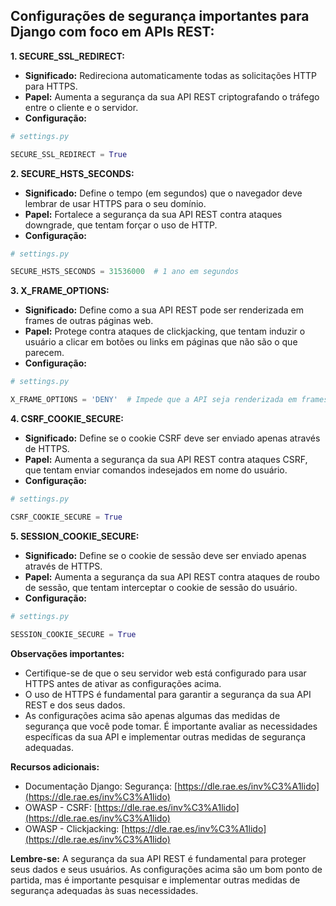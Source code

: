 ## Configurações de segurança importantes para Django com foco em APIs REST:

**1. SECURE_SSL_REDIRECT:**

* **Significado:** Redireciona automaticamente todas as solicitações HTTP para HTTPS.
* **Papel:** Aumenta a segurança da sua API REST criptografando o tráfego entre o cliente e o servidor.
* **Configuração:**

```python
# settings.py

SECURE_SSL_REDIRECT = True
```

**2. SECURE_HSTS_SECONDS:**

* **Significado:** Define o tempo (em segundos) que o navegador deve lembrar de usar HTTPS para o seu domínio.
* **Papel:** Fortalece a segurança da sua API REST contra ataques downgrade, que tentam forçar o uso de HTTP.
* **Configuração:**

```python
# settings.py

SECURE_HSTS_SECONDS = 31536000  # 1 ano em segundos
```

**3. X_FRAME_OPTIONS:**

* **Significado:** Define como a sua API REST pode ser renderizada em frames de outras páginas web.
* **Papel:** Protege contra ataques de clickjacking, que tentam induzir o usuário a clicar em botões ou links em páginas que não são o que parecem.
* **Configuração:**

```python
# settings.py

X_FRAME_OPTIONS = 'DENY'  # Impede que a API seja renderizada em frames
```

**4. CSRF_COOKIE_SECURE:**

* **Significado:** Define se o cookie CSRF deve ser enviado apenas através de HTTPS.
* **Papel:** Aumenta a segurança da sua API REST contra ataques CSRF, que tentam enviar comandos indesejados em nome do usuário.
* **Configuração:**

```python
# settings.py

CSRF_COOKIE_SECURE = True
```

**5. SESSION_COOKIE_SECURE:**

* **Significado:** Define se o cookie de sessão deve ser enviado apenas através de HTTPS.
* **Papel:** Aumenta a segurança da sua API REST contra ataques de roubo de sessão, que tentam interceptar o cookie de sessão do usuário.
* **Configuração:**

```python
# settings.py

SESSION_COOKIE_SECURE = True
```

**Observações importantes:**

* Certifique-se de que o seu servidor web está configurado para usar HTTPS antes de ativar as configurações acima.
* O uso de HTTPS é fundamental para garantir a segurança da sua API REST e dos seus dados.
* As configurações acima são apenas algumas das medidas de segurança que você pode tomar. É importante avaliar as necessidades específicas da sua API e implementar outras medidas de segurança adequadas.

**Recursos adicionais:**

* Documentação Django: Segurança: [https://dle.rae.es/inv%C3%A1lido](https://dle.rae.es/inv%C3%A1lido)
* OWASP - CSRF: [https://dle.rae.es/inv%C3%A1lido](https://dle.rae.es/inv%C3%A1lido)
* OWASP - Clickjacking: [https://dle.rae.es/inv%C3%A1lido](https://dle.rae.es/inv%C3%A1lido)

**Lembre-se:** A segurança da sua API REST é fundamental para proteger seus dados e seus usuários. As configurações acima são um bom ponto de partida, mas é importante pesquisar e implementar outras medidas de segurança adequadas às suas necessidades.

